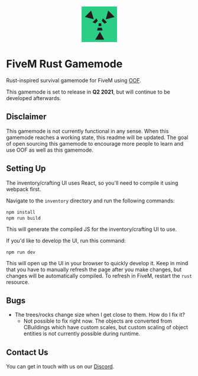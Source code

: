 <p align="center"><img src="icon.png"></p>

# FiveM Rust Gamemode
Rust-inspired survival gamemode for FiveM using [OOF](https://github.com/Paradigm-MP/oof).

This gamemode is set to release in **Q2 2021**, but will continue to be developed afterwards.

## Disclaimer
This gamemode is not currently functional in any sense. When this gamemode reaches a working state, this readme will be updated. The goal of open sourcing this gamemode to encourage more people to learn and use OOF as well as this gamemode.

## Setting Up
The inventory/crafting UI uses React, so you'll need to compile it using webpack first.

Navigate to the `inventory` directory and run the following commands:
```
npm install
npm run build
```

This will generate the compiled JS for the inventory/crafting UI to use.

If you'd like to develop the UI, run this command:
```
npm run dev
```

This will open up the UI in your browser to quickly develop it. Keep in mind that you have to manually refresh the page after you make changes, but changes will be automatically compiled. To refresh in FiveM, restart the `rust` resource.


## Bugs
- The trees/rocks change size when I get close to them. How do I fix it?
  - Not possible to fix right now. The objects are converted from CBuildings which have custom scales, but custom scaling of object entities is not currently possible during runtime.

## Contact Us
You can get in touch with us on our [Discord](https://discord.gg/XAQ34Td).
